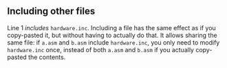 
## Including other files

Line 1 *includes* `hardware.inc`.
Including a file has the same effect as if you copy-pasted it, but without having to actually do that.
It allows sharing the same file: if `a.asm` and `b.asm` include `hardware.inc`, you only need to modify `hardware.inc` once, instead of both `a.asm` and `b.asm` if you actually copy-pasted the contents.
